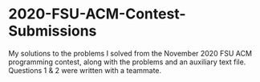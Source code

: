 # 2020-FSU-ACM-Contest-Submissions
My solutions to the problems I solved from the November 2020 FSU ACM programming contest, along with the problems and an auxiliary text file. Questions 1 & 2 were written with a teammate.
